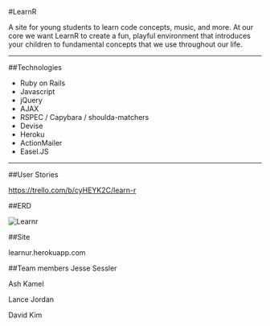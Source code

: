 #LearnR

A site for young students to learn code concepts, music, and more. At our core we want LearnR to create a fun, playful environment that introduces your children to fundamental concepts that we use throughout our life.

----------------
##Technologies

* Ruby on Rails
* Javascript
* jQuery
* AJAX
* RSPEC / Capybara / shoulda-matchers
* Devise
* Heroku
* ActionMailer
* Easel.JS

----------
##User Stories

https://trello.com/b/cyHEYK2C/learn-r

##ERD

![Learnr](https://raw.githubusercontent.com/lacostenycoder/Learn.R/development/learnrERDv2.png)

##Site

learnur.herokuapp.com

##Team members
Jesse Sessler

Ash Kamel

Lance Jordan

David Kim
